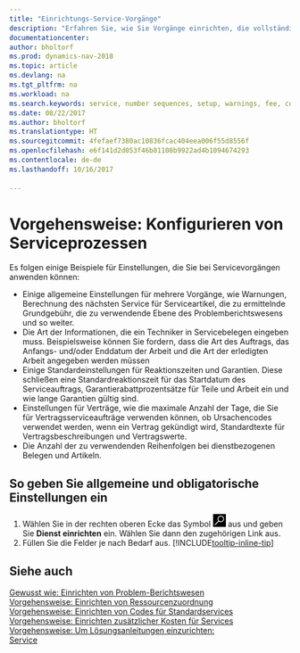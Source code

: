 ```yaml
---
title: "Einrichtungs-Service-Vorgänge"
description: "Erfahren Sie, wie Sie Vorgänge einrichten, die vollständige Zufriedenheit Ihrer Debitoren mit Ihrem Kundendienst sicherzustellen."
documentationcenter: 
author: bholtorf
ms.prod: dynamics-nav-2018
ms.topic: article
ms.devlang: na
ms.tgt_pltfrm: na
ms.workload: na
ms.search.keywords: service, number sequences, setup, warnings, fee, contracts, warranties
ms.date: 08/22/2017
ms.author: bholtorf
ms.translationtype: HT
ms.sourcegitcommit: 4fefaef7380ac10836fcac404eea006f55d8556f
ms.openlocfilehash: e6f141d2d053f46b81108b9922ad4b1094674293
ms.contentlocale: de-de
ms.lasthandoff: 10/16/2017

---
```

# <a name="how-to-configure-service-processes"></a>Vorgehensweise: Konfigurieren von Serviceprozessen
Es folgen einige Beispiele für Einstellungen, die Sie bei Servicevorgängen anwenden können:  
  
* Einige allgemeine Einstellungen für mehrere Vorgänge, wie Warnungen, Berechnung des nächsten Service für Serviceartikel, die zu ermittelnde Grundgebühr, die zu verwendende Ebene des Problemberichtswesens und so weiter.  
* Die Art der Informationen, die ein Techniker in Servicebelegen eingeben muss. Beispielsweise können Sie fordern, dass die Art des Auftrags, das Anfangs- und/oder Enddatum der Arbeit und die Art der erledigten Arbeit angegeben werden müssen  
* Einige Standardeinstellungen für Reaktionszeiten und Garantien. Diese schließen eine Standardreaktionszeit für das Startdatum des Serviceauftrags, Garantierabattprozentsätze für Teile und Arbeit ein und wie lange Garantien gültig sind.  
* Einstellungen für Verträge, wie die maximale Anzahl der Tage, die Sie für Vertragsserviceaufträge verwenden können, ob Ursachencodes verwendet werden, wenn ein Vertrag gekündigt wird, Standardtexte für Vertragsbeschreibungen und Vertragswerte.  
* Die Anzahl der zu verwendenden Reihenfolgen bei dienstbezogenen Belegen und Artikeln.  

## <a name="to-enter-general-and-mandatory-settings"></a>So geben Sie allgemeine und obligatorische Einstellungen ein
1. Wählen Sie in der rechten oberen Ecke das Symbol ![Nach Seite oder Bericht suchen](media/ui-search/search_small.png "Nach Seite oder Bericht suchen") aus und geben Sie **Dienst einrichten** ein. Wählen Sie dann den zugehörigen Link aus.
2. Füllen Sie die Felder je nach Bedarf aus. [!INCLUDE[tooltip-inline-tip](includes/tooltip-inline-tip_md.md)]  

## <a name="see-also"></a>Siehe auch  
[Gewusst wie: Einrichten von Problem-Berichtswesen](service-how-setup-fault-reporting.md)  
[Vorgehensweise: Einrichten von Ressourcenzuordnung](service-how-setup-resource-allocation.md)  
[Vorgehensweise: Einrichten von Codes für Standardservices](service-how-setup-service-coding.md)  
[Vorgehensweise: Einrichten zusätzlicher Kosten für Services](service-how-setup-service-costs-pricing.md)  
[Vorgehensweise: Um Lösungsanleitungen einzurichten:](service-how-setup-troubleshooting.md)  
[Service](service-service.md)  

